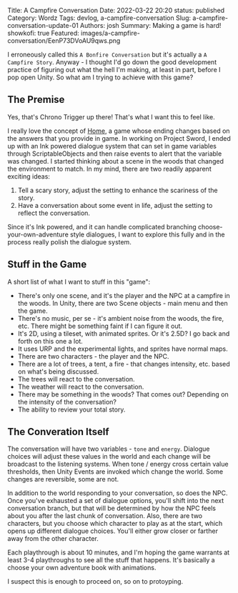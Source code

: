 Title: A Campfire Conversation
Date: 2022-03-22 20:20
status: published
Category: Wordz
Tags: devlog, a-campfire-conversation
Slug: a-campfire-conversation-update-01
Authors: josh
Summary: Making a game is hard!
showkofi: true
Featured: images/a-campfire-conversation/EenP73DVoAU9qws.png

I erroneously called this `A Bonfire Conversation` but it's actually a `A Campfire Story`. Anyway - I thought I'd go down the
good development practice of figuring out what the hell I'm making, at least in part, before I pop open Unity. So what
am I trying to achieve with this game?

## The Premise

<aside class="right">
<p>Yes, that's Chrono Trigger up there! That's what I want this to feel like.</p>
</aside>

I really love the concept of [Home](https://bancyco.itch.io/home), a game whose ending changes based on the answers that
you provide in game. In working on Project Sword, I ended up with an Ink powered dialogue system that can set in game variables
through ScriptableObjects and then raise events to alert that the variable was changed. I started thinking about a scene
in the woods that changed the environment to match. In my mind, there are two readily apparent exciting ideas:

1. Tell a scary story, adjust the setting to enhance the scariness of the story.
2. Have a conversation about some event in life, adjust the setting to reflect the conversation.

Since it's Ink powered, and it can handle complicated branching choose-your-own-adventure style dialogues, I want to
explore this fully and in the process really polish the dialogue system.

## Stuff in the Game

A short list of what I want to stuff in this "game":

- There's only one scene, and it's the player and the NPC at a campfire in the woods. In Unity, there are two Scene objects - main menu and then the game.
- There's no music, per se - it's ambient noise from the woods, the fire, etc. There might be something faint if I can figure it out.
- It's 2D, using a tileset, with animated sprites. Or it's 2.5D? I go back and forth on this one a lot.
- It uses URP and the experimental lights, and sprites have normal maps.
- There are two characters - the player and the NPC.
- There are a lot of trees, a tent, a fire - that changes intensity, etc. based on what's being discussed.
- The trees will react to the conversation.
- The weather will react to the conversation.
- There may be something in the woods? That comes out? Depending on the intensity of the conversation?
- The ability to review your total story.

## The Converation Itself

The conversation will have two variables - `tone` and `energy`. Dialogue choices will adjust these values in the world and
each change will be broadcast to the listening systems. When tone / energy cross certain value thresholds, then Unity Events
are invoked which change the world. Some changes are reversible, some are not.

In addition to the world responding to your conversation, so does the NPC. Once you've exhausted a set of dialogue options,
you'll shift into the next conversation branch, but that will be determined by how the NPC feels about you after the last
chunk of conversation. Also, there are two characters, but you choose which character to play as at the start, which opens
up different dialogue choices. You'll either grow closer or farther away from the other character.

Each playthrough is about 10 minutes, and I'm hoping the game warrants at least 3-4 playthroughs to see all the stuff that
happens. It's basically a choose your own adventure book with animations.

I suspect this is enough to proceed on, so on to protoyping.